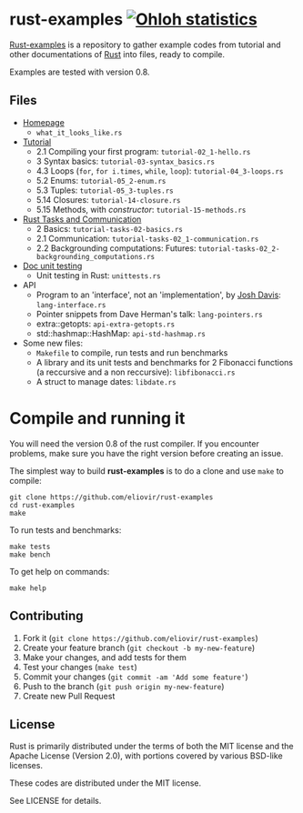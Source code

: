 rust-examples [![Ohloh statistics](https://www.ohloh.net/p/rust-examples/widgets/project_thin_badge.gif)](https://www.ohloh.net/p/rust-examples)
=============

[Rust-examples](https://github.com/eliovir/rust-examples) is a repository to
gather example codes from tutorial and other documentations of
[Rust](http://www.rust-lang.org/) into files, ready to compile.

Examples are tested with version 0.8.


## Files

* [Homepage](http://www.rust-lang.org/)
    * `what_it_looks_like.rs`
* [Tutorial]
    * 2.1 Compiling your first program: `tutorial-02_1-hello.rs`
    * 3 Syntax basics: `tutorial-03-syntax_basics.rs`
    * 4.3 Loops (`for`, `for i.times`, `while`, `loop`): `tutorial-04_3-loops.rs`
    * 5.2 Enums: `tutorial-05_2-enum.rs`
    * 5.3 Tuples: `tutorial-05_3-tuples.rs`
    * 5.14 Closures: `tutorial-14-closure.rs`
    * 5.15 Methods, with *constructor*: `tutorial-15-methods.rs`
* [Rust Tasks and Communication]
    * 2 Basics: `tutorial-tasks-02-basics.rs`
    * 2.1 Communication: `tutorial-tasks-02_1-communication.rs`
    * 2.2 Backgrounding computations: Futures: `tutorial-tasks-02_2-backgrounding_computations.rs`
* [Doc unit testing]
    * Unit testing in Rust: `unittests.rs`
* API
    * Program to an 'interface', not an 'implementation', by [Josh Davis](http://joshldavis.com/2013/07/01/program-to-an-interface-fool/): `lang-interface.rs`
    * Pointer snippets from Dave Herman's talk: `lang-pointers.rs`
    * extra::getopts: `api-extra-getopts.rs`
    * std::hashmap::HashMap: `api-std-hashmap.rs`
* Some new files:
    * `Makefile` to compile, run tests and run benchmarks
    * A library and its unit tests and benchmarks for 2 Fibonacci functions (a reccursive and a non reccursive): `libfibonacci.rs`
    * A struct to manage dates: `libdate.rs`

[Tutorial]: http://static.rust-lang.org/doc/0.8/tutorial.html
[Rust Tasks and Communication]: http://static.rust-lang.org/doc/0.8/tutorial-tasks.html
[Doc unit testing]: https://github.com/mozilla/rust/wiki/Doc-unit-testing

# Compile and running it

You will need the version 0.8 of the rust compiler.
If you encounter problems, make sure you have the right version before creating an issue.

The simplest way to build **rust-examples** is to do a clone and use ``make`` to compile:


    git clone https://github.com/eliovir/rust-examples
    cd rust-examples
    make

To run tests and benchmarks:

    make tests
    make bench

To get help on commands:

    make help

## Contributing

1. Fork it (`git clone https://github.com/eliovir/rust-examples`)
2. Create your feature branch (`git checkout -b my-new-feature`)
3. Make your changes, and add tests for them
4. Test your changes (`make test`)
5. Commit your changes (`git commit -am 'Add some feature'`)
6. Push to the branch (`git push origin my-new-feature`)
7. Create new Pull Request

## License

Rust is primarily distributed under the terms of both the MIT license
and the Apache License (Version 2.0), with portions covered by various
BSD-like licenses.

These codes are distributed under the MIT license.

See LICENSE for details.
